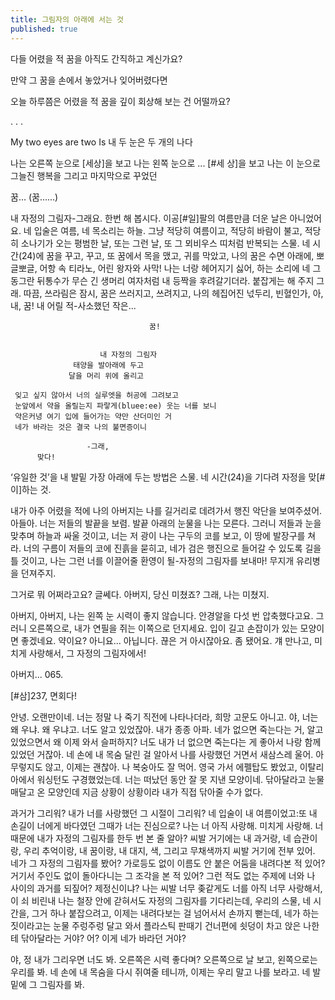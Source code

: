 ```yaml
---
title: 그림자의 아래에 서는 것
published: true
---
```




다들 어렸을 적 꿈을 아직도 간직하고 계신가요?

만약 그 꿈을 손에서 놓았거나 잊어버렸다면

오늘 하루쯤은 어렸을 적 꿈을 깊이 회상해 보는 건 어떨까요?

.
.
.



My two eyes are two Is
내 두 눈은 두 개의 나다

나는 오른쪽 눈으로 [세상]을 보고
나는 왼쪽 눈으로 ... [#세 상]을 보고
나는 이 눈으로 그늘진 행복을
그리고 마지막으로 꾸었던 

꿈... (꿈......)


내 자정의 그림자-그래요. 한번 해 봅시다. 이공[#일]팔의 여름만큼 더운 날은 아니었어요. 네 입술은 여름, 네 목소리는 하늘. 그냥 적당히 여름이고, 적당히 바람이 불고, 적당히 소나기가 오는 평범한 날, 또는 그런 날, 또 그 뫼비우스 띠처럼 반복되는 스물. 네 시간(24)에 꿈을 꾸고, 꾸고, 또 꿈에서 목을 맸고, 귀를 막았고, 나의 꿈은 수면 아래에, 뽀글뽀글, 어항 속 티라노, 어린 왕자와 사막! 나는 너랑 헤어지기 싫어, 하는 소리에 네 그 동그란 뒤통수가 무슨 긴 생머리 여자처럼 내 등짝을 후려갈기더라. 붙잡게는 해 주지 그래. 따끔, 쓰라림은 잠시, 꿈은 쓰러지고, 쓰려지고, 나의 헤집어진 넋두리, 빈혈인가, 아, 내, 꿈! 내 어릴 적-사소했던 작은...


                                   꿈!


                        내 자정의 그림자
                  태양을 발아래에 두고
                 달을 머리 위에 올리고
      
     잊고 싶지 않아서 너의 실루엣을 허공에 그려보고
     눈앞에서 약을 올릴는지 파랗게(bluee:ee) 웃는 너를 보니
     약은커녕 여기 입에 들어가는 약만 산더미인 거
     네가 바라는 것은 결국 나의 불면증이니

                     -그래,
          맞다!
‘유일한 것’을 내 발밑 가장 아래에 두는 방법은 스물. 네 시간(24)을 기다려 자정을 맞[#이]하는 것. 

내가 아주 어렸을 적에 나의 아버지는 나를 길거리로 데려가서 행진 악단을 보여주셨어. 아들아. 너는 저들의 발끝을 보렴. 발끝 아래의 눈물을 나는 모른다. 그러니 저들과 눈을 맞추며 하늘과 싸울 것이고, 너는 저 광이 나는 구두의 코를 보고, 이 땅에 발장구를 쳐라. 너의 구름이 저들의 코에 진흙을 묻히고, 네가 검은 행진으로 들어갈 수 있도록 길을 틀 것이고, 나는 그런 너를 이끌어줄 환영이 될-자정의 그림자를 보내마! 무지개 유리병을 던져주지. 


그거로 뭐 어쩌라고요? 
글쎄다.
아버지, 당신 미쳤죠?
그래, 나는 미쳤지.


아버지, 아버지, 나는 왼쪽 눈 시력이 좋지 않습니다. 안경알을 다섯 번 압축했다고요. 그러니 오른쪽으로, 내가 연필을 쥐는 이쪽으로 던지세요. 입이 길고 손잡이가 있는 모양이면 좋겠네요. 약이요? 아니요... 아닙니다. 끊은 거 아시잖아요. 좀 됐어요. 걔 만나고, 미치게 사랑해서, 그 자정의 그림자에서!

아버지... 065.



[#삼]237, 면회다!

안녕. 오랜만이네. 너는 정말 나 죽기 직전에 나타나더라, 희망 고문도 아니고. 야, 너는 왜 우냐. 왜 우냐고. 너도 알고 있었잖아. 내가 종종 아파. 네가 없으면 죽는다는 거, 알고 있었으면서 왜 이제 와서 슬퍼하지? 너도 내가 너 없으면 죽는다는 게 좋아서 나랑 함께 있었던 거잖아. 네 손에 내 목숨 달린 걸 알아서 나를 사랑했던 거면서 새삼스레 울어. 아무렇지도 않고, 이제는 괜찮아. 나 복숭아도 잘 먹어. 영국 가서 에펠탑도 봤었고, 이탈리아에서 워싱턴도 구경했었는데. 너는 떠났던 동안 잘 못 지낸 모양이네. 닦아달라고 눈물 매달고 온 모양인데 지금 상황이 상황이라 내가 직접 닦아줄 수가 없다.

과거가 그리워? 내가 너를 사랑했던 그 시절이 그리워? 네 입술이 내 여름이었고:또 내 손길이 너에게 바다였던 그때가 너는 진심으로? 나는 너 아직 사랑해. 미치게 사랑해. 너 때문에 내가 자정의 그림자를 한두 번 본 줄 알아? 씨발 거기에는 내 과거랑, 네 습관이랑, 우리 추억이랑, 내 꿈이랑, 내 대지, 색, 그리고 무채색까지 씨발 거기에 전부 있어. 네가 그 자정의 그림자를 봤어? 가로등도 없이 이름도 안 붙은 어둠을 내려다본 적 있어? 거기서 주인도 없이 돌아다니는 그 조각을 본 적 있어? 그런 적도 없는 주제에 너와 나 사이의 과거를 되짚어? 제정신이냐? 나는 씨발 너무 좆같게도 너를 아직 너무 사랑해서, 이 쇠 비린내 나는 철장 안에 갇혀서도 자정의 그림자를 기다리는데, 우리의 스물, 네 시간을, 그거 하나 붙잡으려고, 이제는 내려다보는 걸 넘어서서 손까지 뻗는데, 네가 하는 짓이라고는 눈물 주렁주렁 달고 와서 플라스틱 판때기 건너편에 쇳덩이 차고 앉은 나한테 닦아달라는 거야? 어? 이게 네가 바라던 거야?

야, 정 내가 그리우면 너도 봐. 오른쪽은 시력 좋다며? 오른쪽으로 날 보고, 왼쪽으로는 우리를 봐. 네 손에 내 목숨을 다시 쥐여줄 테니까, 이제는 우리 말고 나를 보라고. 네 발밑에 그 그림자를 봐.
